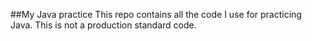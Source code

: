 ##My Java practice
This repo contains all the code I use for practicing Java.
This is not a production standard code. 